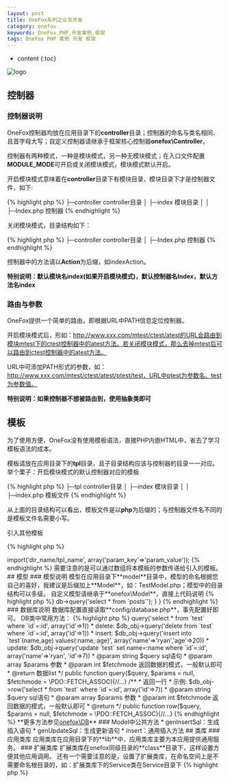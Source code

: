 ```yaml
---
layout: post
title: OneFox系列之业务开发
category: onefox
keywords: OneFox,PHP,开发案例,框架
tags: OneFox PHP 案例 开发 框架
---
```


* content
{:toc}

![logo](http://blog.zhangenrui.cn/fox_logo.png)

## 控制器

### 控制器说明

OneFox控制器均放在应用目录下的**controller**目录；控制器的命名与类名相同、且首字母大写；自定义控制器请继承于框架核心控制器**onefox\Controller**。

控制器有两种模式，一种是模块模式，另一种无模块模式；在入口文件配置**MODULE_MODE**可开启或关闭模块模式，模块模式默认开启。

<!--more-->

开启模块模式意味着在**controller**目录下有模块目录，模块目录下才是控制器文件，如下:

{% highlight php %}
├─controller       controller目录
│  ├─index         模块目录
│  │  ├─Index.php  控制器
{% endhighlight %}

关闭模块模式，目录结构如下：

{% highlight php %}
├─controller       controller目录
│  ├─Index.php     控制器
{% endhighlight %}

控制器中的方法请以**Action**为后缀，如indexAction。

**特别说明：默认模块名index(如果开启模块模式)，默认控制器名Index，默认方法名index**

### 路由与参数

OneFox提供一个简单的路由，即根据URL中PATH信息定位控制器。

开启模块模式后，形如：http://www.xxx.com/mtest/ctest/atest的URL会路由到模块mtest下的ctest控制器中的atest方法。若关闭模块模式，那么去掉mtest后可以路由到ctest控制器中的atest方法。

URL中可添加PATH形式的参数，如：http://www.xxx.com/mtest/ctest/atest/ptest/test，URL中ptest为参数名、test为参数值。

**特别说明：如果控制器不想被路由到，使用抽象类即可**

## 模板

为了使用方便，OneFox没有使用模板语法，直接PHP内嵌HTML中，省去了学习模板语法的成本。

模板请放在应用目录下的**tpl**目录，且子目录结构应该与控制器的目录一一对应。举个栗子：开启模块模式的默认控制器对应的模板

{% highlight php %}
├─tpl              controller目录
│  ├─index         模块目录
│  │  ├─index.php  模板文件
{% endhighlight %}

从上面的目录结构可以看出，模板文件是以**php**为后缀的；与控制器文件名不同的是模板文件名需要小写。

引入其他模板

{% highlight php %}
<?php
$this->import('dir_name/tpl_name', array('param_key'=>'param_value'));
{% endhighlight %}

需要注意的是可以通过数组将本模板的参数传递给引入的模板。

## 模型

### 模型说明

模型在应用目录下**model**目录中，模型的命名根据您自己的喜好，我建议是后缀加上**Model**，如：TestModel.php；模型中的目录结构可以多级。

自定义模型请继承于**onefox\Model**，直接上代码说明

{% highlight php %}
<?php

namespace model;

use onefox\Model;

class TestModel extends Model {

    //数据库配置，这个一定要设置，对应的名称在database.php中
    protected $dbConfig = 'test';

    //对应的表名，这个可以不设置
    protected $table = 'test';

    public function insertTest() {
        //这个是访问数据库的方法，暂没有提供连贯操作
        return $this->db->query('select * from `posts`');
    }
}
{% endhighlight %}

### 数据库说明

数据库配置直接读取**config/database.php**，事先配置好即可。

DB类中常用方法：

{% highlight php %}
<?php

/**
 * 执行sql语句，如select, insert, update
 * 示例：
 * select: $db_obj->query('select * from `test` where `id`=:id', array('id'=>1))
 * delete: $db_obj->query('delete from `test` where `id`=:id', array('id'=>1))
 * insert: $db_obj->query('insert into `test`(name,age) values(:name,:age)', array('name'=>'ryan','age'=>20))
 * update: $db_obj->query('update `test` set name=:name where `id`=:id', array('name'=>'ryan', 'id'=>7))
 * @param string $query sql语句
 * @param array $params 参数
 * @param int $fetchmode 返回数据的模式，一般默认即可
 * @return 数据list
 */
public function query($query, $params = null, $fetchmode = \PDO::FETCH_ASSOC){//...}

/**
 * 返回一行
 * 示例: $db_obj->row('select * from `test` where `id`=:id', array('id'=>7))
 * @param string $query sql语句
 * @param array $params 参数
 * @param int $fetchmode 返回数据的模式，一般默认即可
 * @return
 */
public function row($query, $params = null, $fetchmode = \PDO::FETCH_ASSOC){//...}
{% endhighlight %}

**更多方法参见<a href="https://github.com/zer0131/OneFox/blob/master/onefox/DB.php" target="_blank" >onefox\DB</a>**

### Model中公共方法

* genInsertSql：生成插入语句
* genUpdateSql：生成更新语句
* insert：通用插入方法

## 类库

### 应用类库

应用类库在应用目录下的**lib**中，应用类库主要为本应用提供通用服务。

### 扩展类库

扩展类库在onefox同级目录的**class**目录下，这样设置方便其他应用调用。

还有一个需要注意的是，设置了扩展类库，在命名空间上是不需要命名根目录的，如：扩展类库下的Service类在Service目录下

{% highlight php %}
<?php
namespace Service;

class Service {
    //code...
}
{% endhighlight %}

从例子中可以看出，命名空间上是不需要加"class"目录的名称的。

**特别说明：使用应用类库或扩展类库，不建议将类直接写到类库的根目录下，最好有二级目录区分不同服务**

## 自定义函数库

自定义函数库在应用目录的**function**目录下，默认的文件名称为func.php。

可根据需要调整目录及文件名，分别就该FUNC_PATH、FUNC_NAME即可。

## CLI

在应用目录的**daemon**目录中，放相关命令行执行文件，一定注意的是，每个执行文件一定要引入**loader.php**
